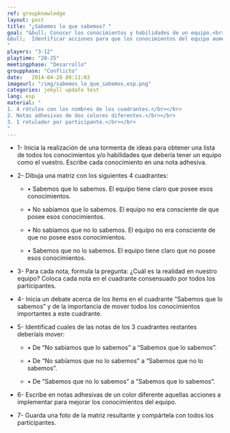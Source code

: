 ```yaml
---
ref: groupknowledge
layout: post
title: "¿Sabemos lo que sabemos? "
goal: "&bull; Conocer los conocimientos y habilidades de un equipo.<br></br>
&bull;  Identificar acciones para que los conocimientos del equipo aumenten.
"
players: "3-12"
playtime: "20-25"
meetingphase: "Desarrollo"
groupphase: "Conflicto"
date:   2014-04-20 09:11:03
imageurl: "/img/sabemos_lo_que_sabemos.esp.png"
categories: jekyll update test
lang: esp
material: "
1. 4 rótulos con los nombres de los cuadrantes.</br></br>
2. Notas adhesivas de dos colores diferentes.</br></br>
3. 1 rotulador por participante.</br></br>
"
---
```

- 1- Inicia la realización de una tormenta de ideas para obtener una lista de todos los conocimientos y/o habilidades que debería tener un equipo como el vuestro. Escribe cada conocimiento en una nota adhesiva.

- 2- Dibuja una matriz con los siguientes 4 cuadrantes:

	- &bull; Sabemos que lo sabemos. El equipo tiene claro que posee esos conocimientos.

	- &bull; No sabíamos que lo sabemos. El equipo no era consciente de que posee esos conocimientos.

	- &bull; No sabíamos que no lo sabemos. El equipo no era consciente de que no posee esos conocimientos.

	- &bull; Sabemos que no lo sabemos. El equipo tiene claro que no posee esos conocimientos.

- 3- Para cada nota, formula la pregunta: ¿Cuál es la realidad en nuestro equipo? Coloca cada nota en el cuadrante consensuado por todos los participantes.

- 4- Inicia un debate acerca de los ítems en el cuadrante “Sabemos que lo sabemos” y de la importancia de mover todos los conocimientos importantes a este cuadrante.

- 5- Identificad cuales de las notas de los 3 cuadrantes restantes deberíais mover:

	- &bull; De “No sabíamos que lo sabemos” a “Sabemos que lo sabemos”.

	- &bull; De “No sabíamos que no lo sabemos” a “Sabemos que no lo sabemos”.

	- &bull; De “Sabemos que no lo sabemos” a “Sabemos que lo sabemos”.

- 6- Escribe en notas adhesivas de un color diferente aquellas acciones a implementar para mejorar los conocimientos del equipo.

- 7- Guarda una foto de la matriz resultante y compártela con todos los participantes.
